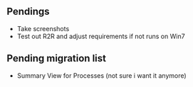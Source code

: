﻿## Pendings

* Take screenshots
* Test out R2R and adjust requirements if not runs on Win7

## Pending migration list

* Summary View for Processes (not sure i want it anymore)
